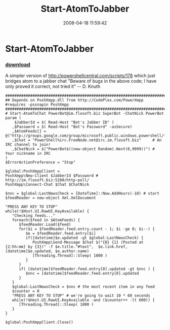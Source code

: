 ﻿---
pid:            179
poster:         Joel Bennett
title:          Start-AtomToJabber
date:           2008-04-18 11:59:42
format:         posh
parent:         0
parent:         0

---

# Start-AtomToJabber

### [download](179.ps1)

A simpler version of http://powershellcentral.com/scripts/178 which just bridges atom to a jabber chat 
"Beware of bugs in the above code; I have only proved it correct, not tried it" -- D. Knuth

```posh
##########################################################################################
## Depends on PoshXmpp.dll from http://CodePlex.com/PowerXmpp
#requires -pssnapin PoshXmpp
##########################################################################################
# Start-AtomToChat PowerBot@im.flosoft.biz SuperBot -ChatNick PowerBot
param (
    $JabberId = $( Read-Host "Bot's Jabber ID" )
   ,$Password = $( Read-Host "Bot's Password" -asSecure)
   ,$AtomFeeds[] = @("http://groups.google.com/group/microsoft.public.windows.powershell/feed/atom_v1_0_topics.xml")
   ,$Chat = "PowerShell%irc.FreeNode.net@irc.im.flosoft.biz"     # An IRC channel to join!
   ,$ChatNick = $("PowerBot$((new-object Random).Next(0,9999))") # Your nickname in IRC
)
$ErrorActionPreference = "Stop"

$global:PoshXmppClient = 
PoshXmpp\New-Client $JabberId $Password # http://im.flosoft.biz:5280/http-poll/
PoshXmpp\Connect-Chat $Chat $ChatNick

$nnc = $global:LastNewsCheck = [DateTime]::Now.AddHours(-10) # start
$feedReader = new-object Xml.XmlDocument

"PRESS ANY KEY TO STOP"
while(!$Host.UI.RawUI.KeyAvailable) {
   "Checking feeds..."
   foreach($feed in $AtomFeeds) {
      $feedReader.Load($feed)
      for($i = $feedReader.feed.entry.count - 1; $i -ge 0; $i--) {
         $e = $feedReader.feed.entry[$i]
         if([datetime]$e.updated -gt $global:LastNewsCheck) {
            PoshXmpp\Send-Message $Chat $("{0} {1} (Posted at {2:hh:mm} by {3})" -f $e.title."#text",  $e.link.href,  [datetime]$e.updated, $e.author.name)
            [Threading.Thread]::Sleep( 1000 )
         }
      }
      if( [datetime]$feedReader.feed.entry[0].updated -gt $nnc ) {
         $nnc = [datetime]$feedReader.feed.entry[0].updated
      }
   }
   $global:LastNewsCheck = $nnc # the most recent item in any feed
   $counter = 0
   "PRESS ANY KEY TO STOP" # we're going to wait 10 * 60 seconds 
   while(!$Host.UI.RawUI.KeyAvailable -and ($counter++ -lt 600)) {
      [Threading.Thread]::Sleep( 1000 )
   }
}

$global:PoshXmppClient.Close()
```
